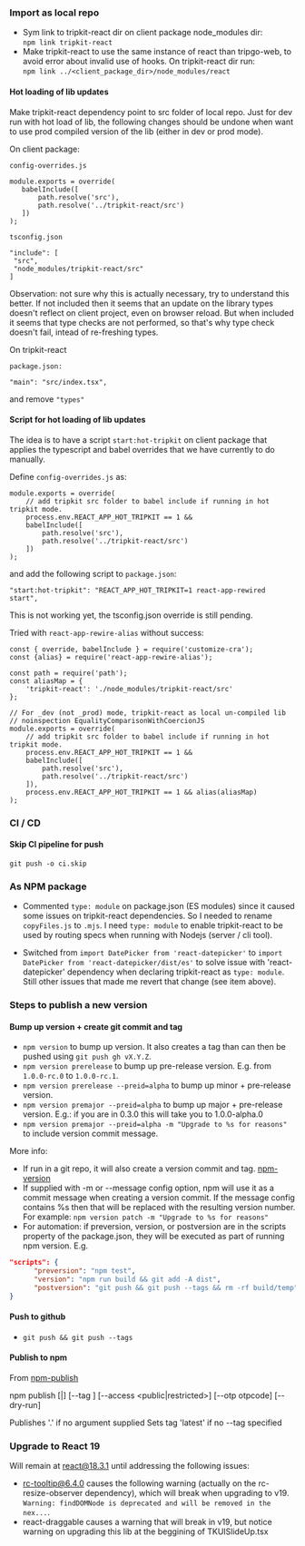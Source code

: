 ### Import as local repo

- Sym link to tripkit-react dir on client package node_modules dir:<br>
```npm link tripkit-react```
- Make tripkit-react to use the same instance of react than tripgo-web, 
to avoid error about invalid use of hooks. On tripkit-react dir run:<br> 
```npm link ../<client_package_dir>/node_modules/react``` 

#### Hot loading of lib updates

Make tripkit-react dependency point to src folder of local repo. 
Just for dev run with hot load of lib, the following changes should be
undone when want to use prod compiled version of the lib 
(either in dev or prod mode).

On client package:

```config-overrides.js```

```
module.exports = override(
   babelInclude([
       path.resolve('src'),
       path.resolve('../tripkit-react/src')
   ])
);
```

```tsconfig.json```
```
"include": [
 "src",
 "node_modules/tripkit-react/src"
]
```
Observation: not sure why this is actually necessary, try to understand this better.
If not included then it seems that an update on the library types doesn't reflect 
on client project, even on browser reload. But when included it seems that type 
checks are not performed, so that's why type check doesn't fail, intead of re-freshing
types.

On tripkit-react

```package.json:```

```
"main": "src/index.tsx",
```
and remove ```"types"```


#### Script for hot loading of lib updates

The idea is to have a script ```start:hot-tripkit```
on client package that applies the typescript and babel overrides that we have
currently to do manually.

Define ```config-overrides.js``` as:

```
module.exports = override(
    // add tripkit src folder to babel include if running in hot tripkit mode.
    process.env.REACT_APP_HOT_TRIPKIT == 1 &&
    babelInclude([
        path.resolve('src'),
        path.resolve('../tripkit-react/src')
    ])
);

```

and add the following script to ```package.json```:

```
"start:hot-tripkit": "REACT_APP_HOT_TRIPKIT=1 react-app-rewired start",
```

This is not working yet, the tsconfig.json override is still pending.

Tried with ```react-app-rewire-alias``` without success:

```
const { override, babelInclude } = require('customize-cra');
const {alias} = require('react-app-rewire-alias');

const path = require('path');
const aliasMap = {
    'tripkit-react': './node_modules/tripkit-react/src'
};

// For _dev (not _prod) mode, tripkit-react as local un-compiled lib
// noinspection EqualityComparisonWithCoercionJS
module.exports = override(
    // add tripkit src folder to babel include if running in hot tripkit mode.
    process.env.REACT_APP_HOT_TRIPKIT == 1 &&
    babelInclude([
        path.resolve('src'),
        path.resolve('../tripkit-react/src')
    ]),
    process.env.REACT_APP_HOT_TRIPKIT == 1 && alias(aliasMap)
);
```

### CI / CD

#### Skip CI pipeline for push

```
git push -o ci.skip
```

### As NPM package

- Commented `type: module` on package.json (ES modules) since it caused some issues on tripkit-react dependencies. So I needed to rename `copyFiles.js` to `.mjs`. I need `type: module` to enable tripkit-react to be used by routing specs when running with Nodejs (server / cli tool).

- Switched from `import DatePicker from 'react-datepicker'` to `import DatePicker from 'react-datepicker/dist/es'` to solve issue with 'react-datepicker' dependency when declaring tripkit-react as `type: module`. Still other issues that made me revert that change (see item above).

### Steps to publish a new version
#### Bump up version + create git commit and tag

- `npm version` to bump up version. It also creates a tag than can then be pushed using `git push gh vX.Y.Z`.
- `npm version prerelease` to bump up pre-release version. E.g. from `1.0.0-rc.0` to `1.0.0-rc.1`.
- `npm version prerelease --preid=alpha` to bump up minor + pre-release version.
- `npm version premajor --preid=alpha` to bump up major + pre-release version. E.g.: if you are in 0.3.0 this will take you to 1.0.0-alpha.0
- `npm version premajor --preid=alpha -m "Upgrade to %s for reasons"` to include version commit message.

More info:
- If run in a git repo, it will also create a version commit and tag. [npm-version](https://docs.npmjs.com/cli/v6/commands/npm-version)
- If supplied with -m or --message config option, npm will use it as a commit message when creating a version commit. If the message config contains %s then that will be replaced with the resulting version number. For example:
```npm version patch -m "Upgrade to %s for reasons"```
- For automation: if preversion, version, or postversion are in the scripts property of the package.json, they will be executed as part of running npm version. E.g.
```json
"scripts": {
      "preversion": "npm test",
      "version": "npm run build && git add -A dist",
      "postversion": "git push && git push --tags && rm -rf build/temp"
}
```

#### Push to github
- `git push && git push --tags`

#### Publish to npm

From [npm-publish](https://docs.npmjs.com/cli/v6/commands/npm-publish)

npm publish [<tarball>|<folder>] [--tag <tag>] [--access <public|restricted>] [--otp otpcode] [--dry-run]

Publishes '.' if no argument supplied
Sets tag 'latest' if no --tag specified

### Upgrade to React 19
Will remain at react@18.3.1 until addressing the following issues:

- rc-tooltip@6.4.0 causes the following warning (actually on the rc-resize-observer dependency), which will break when upgrading to v19.
```Warning: findDOMNode is deprecated and will be removed in the nex...```.
- react-draggable causes a warning that will break in v19, but notice warning on upgrading this lib at the beggining of TKUISlideUp.tsx
